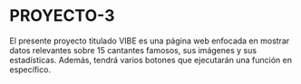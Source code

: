 # PROYECTO-3

El presente proyecto titulado VIBE es una página web enfocada en mostrar datos relevantes sobre 15 cantantes famosos, sus imágenes y sus estadísticas. Además, tendrá varios botones que ejecutarán una función en específico. 
